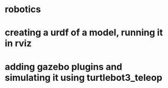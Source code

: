 # robotics
# creating a urdf of a model, running it in rviz
# adding gazebo plugins and simulating it using turtlebot3_teleop
